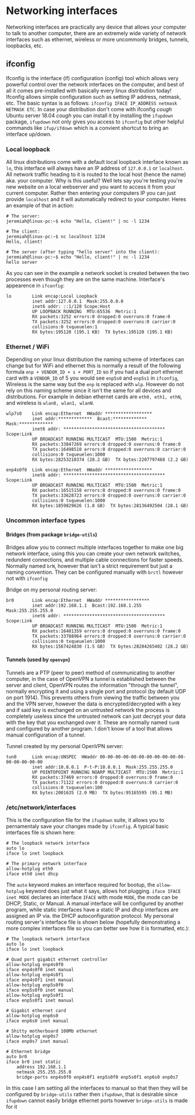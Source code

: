 # Networking interfaces
Networking interfaces are practically any device that allows your computer to talk to another computer, there are an extremely wide variety of network interfaces such as ethernet, wireless or more uncommonly bridges, tunnels, loopbacks, etc. 
## ifconfig
Ifconfig is the interface (if) configuration (config) tool which allows very powerful control over the network interfaces on the computer, and best of all it comes pre-installed with basically every linux distribution today! Ifconfig allows simple configuration such as setting IP address, netmask, etc. The basic syntax is as follows: `ifconfig IFACE IP_ADDRESS netmask NETMASK ETC`. In case your distribution don't come with ifconfig *cough* Ubuntu server 18.04 *cough* you can install it by installing the `ifupdown` package, `ifupdown` not only gives you access to `ifconfig` but other helpful commands like `ifup/ifdown` which is a convient shortcut to bring an interface up/down.
### Local loopback
All linux distributions come with a default local loopback interface known as `lo`, this interface will always have an IP address of `127.0.0.1` or `localhost`. All network traffic heading to it is routed to the local host (hence the name) aka. your computer. Why is this useful? Well lets say you're testing you're new website on a local webserver and you want to access it from your current computer. Rather then entering your computers IP you can just provide `localhost` and it will automatically redirect to your computer. Heres an example of that in action:<br>
```
# The server: 
jeremiah@linux-pc:~$ echo "Hello, client!" | nc -l 1234

# The client:
jeremiah@linux-pc:~$ nc localhost 1234
Hello, client!

# The server (after typing "hello server" into the client):
jeremiah@linux-pc:~$ echo "Hello, client!" | nc -l 1234
hello server
```
As you can see in the example a network socket is created between the two processes even though they are on the same machine.
Interface's appearence in `ifconfig`:
```
lo        Link encap:Local Loopback  
          inet addr:127.0.0.1  Mask:255.0.0.0
          inet6 addr: ::1/128 Scope:Host
          UP LOOPBACK RUNNING  MTU:65536  Metric:1
          RX packets:3252 errors:0 dropped:0 overruns:0 frame:0
          TX packets:3252 errors:0 dropped:0 overruns:0 carrier:0
          collisions:0 txqueuelen:1 
          RX bytes:195120 (195.1 KB)  TX bytes:195120 (195.1 KB)
```
### Ethernet / WiFi
Depending on your linux distribution the naming scheme of interfaces can change but for WiFi and ethernet this is normally a result of the following formula `enp + VENDOR_ID + s + PORT_ID` so if you had a dual port ethernet card with a `VENDOR_ID` of 5 you would see `enp5s0` and `enp5s1` in `ifconfig`, Wireless is the same way but the `enp` is replaced with `wlp`. However do not rely on this naming scheme since it isn't the same for all devices and distributions. For example in debian ethernet cards are `eth0, eth1, ethN`, and wireless is `wlan0, wlan1, wlanN`.
```
wlp7s0    Link encap:Ethernet  HWaddr ******************
          inet addr:*************  Bcast:*************  Mask:*************
          inet6 addr: *************************************** Scope:Link
          UP BROADCAST RUNNING MULTICAST  MTU:1500  Metric:1
          RX packets:33847269 errors:0 dropped:0 overruns:0 frame:0
          TX packets:16498510 errors:0 dropped:0 overruns:0 carrier:0
          collisions:0 txqueuelen:1000 
          RX bytes:28253210374 (28.2 GB)  TX bytes:2207797468 (2.2 GB)

enp4s0f0  Link encap:Ethernet  HWaddr ******************
          inet6 addr: *************************************** Scope:Link
          UP BROADCAST RUNNING MULTICAST  MTU:1500  Metric:1
          RX packets:16515158 errors:0 dropped:0 overruns:0 frame:0
          TX packets:33628723 errors:0 dropped:0 overruns:0 carrier:0
          collisions:0 txqueuelen:1000 
          RX bytes:1859829626 (1.8 GB)  TX bytes:28136492504 (28.1 GB)
```
### Uncommon interface types
#### Bridges (from package `bridge-utils`)
Bridges allow you to connect multiple interfaces together to make one big network interface, using this you can create your own network switches, redundent connections, and multiple cable connections for faster speeds. Normally named `brN`, however that isn't a strict requirement but just a naming convention. They can be configured manually with `brctl` however not with `ifconfig`

Bridge on my personal routing server:
```
br0       Link encap:Ethernet  HWaddr *****************
          inet addr:192.168.1.1  Bcast:192.168.1.255  Mask:255.255.255.0
          inet6 addr: *************************************** Scope:Link
          UP BROADCAST RUNNING MULTICAST  MTU:1500  Metric:1
          RX packets:16481359 errors:0 dropped:0 overruns:0 frame:0
          TX packets:33788964 errors:0 dropped:0 overruns:0 carrier:0
          collisions:0 txqueuelen:1000 
          RX bytes:1567424830 (1.5 GB)  TX bytes:28204265402 (28.2 GB)
```
#### Tunnels (used by `openvpn`)
Tunnels are a PTP (peer to peer) method of communicating to another computer, in the case of OpenVPN a tunnel is established between the server and client, OpenVPN routes the information "through the tunnel", normally encrypting it and using a single port and protocol (by default UDP on port 1914). This prevents others from viewing the traffic between you and the VPN server, however the data is encrypted/decrypted with a key and if said key is exchanged on an untrusted network the process is completely useless since the untrusted network can just decrypt your data with the key that you exchanged over it. These are normally named `tunN` and configured by another program. I don't know of a tool that allows manual configuration of a tunnel.

Tunnel created by my personal OpenVPN server:
```
tun0      Link encap:UNSPEC  HWaddr 00-00-00-00-00-00-00-00-00-00-00-00-00-00-00-00  
          inet addr:10.8.0.1  P-t-P:10.8.0.1  Mask:255.255.255.0
          UP POINTOPOINT RUNNING NOARP MULTICAST  MTU:1500  Metric:1
          RX packets:37469 errors:0 dropped:0 overruns:0 frame:0
          TX packets:71122 errors:0 dropped:0 overruns:0 carrier:0
          collisions:0 txqueuelen:100 
          RX bytes:2001635 (2.0 MB)  TX bytes:95165595 (95.1 MB)
```
### /etc/network/interfaces
This is the configuration file for the `ifupdown` suite, it allows you to pernamentaly save your changes made by `ifconfig`. A typical basic interfaces file is shown here:
```
# The loopback network interface
auto lo
iface lo inet loopback

# The primary network interface
allow-hotplug eth0
iface eth0 inet dhcp
```
The `auto` keyword makes an interface required for bootup, the `allow-hotplug` keyword does just what it says, allows hot plugging. `iface IFACE inet MODE` declares an interface `IFACE` with mode `MODE`, the mode can be DHCP, Static, or Manual. A manual interface will be configured by another program, while static interfaces have a static IP and dhcp interfaces are assigned an IP via. the DHCP autoconfiguration protocol. My personal routing server's interface file is shown below (hopefully demonstrating a more complex interfaces file so you can better see how it is formatted, etc.):
```
# The loopback network interface
auto lo
iface lo inet loopback

# Quad port gigabit ethernet controller
allow-hotplug enp4s0f0
iface enp4s0f0 inet manual
allow-hotplug enp4s0f1
iface enp4s0f1 inet manual
allow-hotplug enp5s0f0
iface enp5s0f0 inet manual
allow-hotplug enp5s0f1
iface enp5s0f1 inet manual

# Gigabit ethernet card
allow-hotplug enp6s0
iface enp6s0 inet manual

# Shitty motherboard 100Mb ethernet
allow-hotplug enp0s7
iface enp0s7 inet manual

# Ethernet bridge
auto br0
iface br0 inet static
	address 192.168.1.1
	netmask 255.255.255.0
	bridge-ports enp4s0f0 enp4s0f1 enp5s0f0 enp5s0f1 enp6s0 enp0s7
```
In this case I am setting all the interfaces to manual so that then they will be configured by `bridge-utils` rather then `ifupdown`, that is desirable since `ifupdown` cannot easily bridge ethernet ports however `bridge-utils` is made for it
